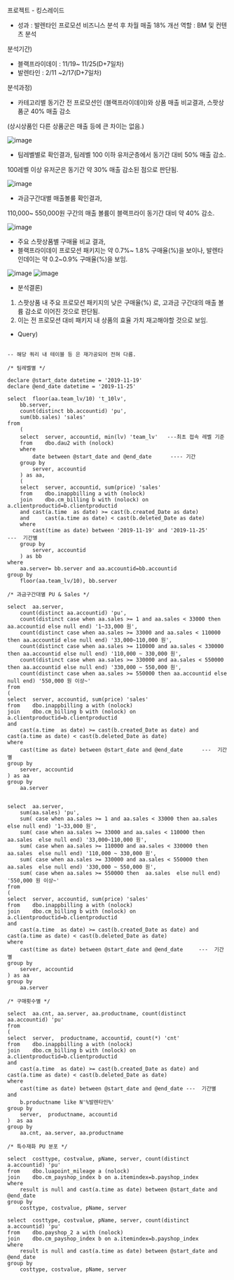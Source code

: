 프로젝트 - 킹스레이드
-	성과 : 발렌타인 프로모션 비즈니스 분석 후 차월 매출 18% 개선
역할 : BM 및 컨텐츠 분석

분석기간)
- 블랙프라이데이 : 11/19~ 11/25(D+7일차)
- 발렌타인 : 2/11 ~2/17(D+7일차)

분석과정)

-	카테고리별 동기간 전 프로모션인 (블랙프라이데이)와 상품 매출 비교결과, 스팟상품군 40% 매출 감소

(상시상품인 다른 상품군은 매출 등에 큰 차이는 없음.)

![image](https://user-images.githubusercontent.com/97493166/148948253-1d9c7b5f-355d-4a2c-b155-5429ada41a0b.png)


-	팀레벨별로 확인결과, 팀레벨 100 이하 유저군층에서 동기간 대비 50% 매출 감소. 

100레벨 이상 유저군은 동기간 약 30% 매출 감소된 점으로 판단됨.

![image](https://user-images.githubusercontent.com/97493166/148948269-a9e5e12b-863c-4e65-a2a4-097dbaf34906.png)


-	과금구간대별 매출볼륨 확인결과, 

110,000~ 550,000원 구간의 매출 볼륨이 블랙프라이 동기간 대비 약 40% 감소.
 
![image](https://user-images.githubusercontent.com/97493166/148948295-fb6a3ef3-3a9c-4e96-a6a0-8eae901cc277.png)


-	주요 스팟상품별 구매율 비교 결과, 
-	블랙프라이데이 프로모션 패키지는 약 0.7%~ 1.8% 구매율(%)을 보이나, 발렌타인데이는 약 0.2~0.9% 구매율(%)을 보임.

![image](https://user-images.githubusercontent.com/97493166/148948363-8fe68729-e193-423e-a25b-5f0c8694eb65.png)
![image](https://user-images.githubusercontent.com/97493166/148948371-fdcb2168-a195-4077-a86b-e3c201cac610.png)



-	분석결론) 
1.	스팟상품 내 주요 프로모션 패키지의 낮은 구매율(%) 로, 고과금 구간대의 매출 볼륨 감소로 이어진 것으로 판단됨. 
2.	이는 전 프로모션 대비 패키지 내 상품의 효율 가치 재고해야할 것으로 보임.

-	Query)

```

-- 해당 쿼리 내 테이블 등 은 재가공되어 전혀 다름.

/* 팀레벨별 */

declare @start_date datetime = '2019-11-19'
declare @end_date datetime = '2019-11-25'

select	floor(aa.team_lv/10) 't_10lv',   
	bb.server, 
	count(distinct bb.accountid) 'pu', 
	sum(bb.sales) 'sales'
from		
	(
	select	server, accountid, min(lv) 'team_lv'   ---최초 접속 레벨 기준
	from	dbo.dau2 with (nolock)
	where
		date between @start_date and @end_date      ---- 기간
	group by
		server, accountid
	) as aa,
	(
	select	server, accountid, sum(price) 'sales' 
	from	dbo.inappbilling a with (nolock)
	join	dbo.cm_billing b with (nolock) on a.clientproductid=b.clientproductid 
	and	cast(a.time  as date) >= cast(b.created_Date as date) 
	and 	cast(a.time as date) < cast(b.deleted_Date as date) 
	where
		cast(time as date) between '2019-11-19' and '2019-11-25'      ---  기간별
	group by 
		server, accountid
	) as bb
where
	aa.server= bb.server and aa.accountid=bb.accountid
group by
	floor(aa.team_lv/10), bb.server

/* 과금구간대별 PU & Sales */

select	aa.server, 
	count(distinct aa.accountid) 'pu', 
	count(distinct case when aa.sales >= 1 and aa.sales < 33000 then aa.accountid else null end) '1~33,000 원',
	count(distinct case when aa.sales >= 33000 and aa.sales < 110000 then aa.accountid else null end) '33,000~110,000 원',
	count(distinct case when aa.sales >= 110000 and aa.sales < 330000 then aa.accountid else null end) '110,000 ~ 330,000 원',
	count(distinct case when aa.sales >= 330000 and aa.sales < 550000 then aa.accountid else null end) '330,000 ~ 550,000 원',
	count(distinct case when aa.sales >= 550000 then aa.accountid else null end) '550,000 원 이상~'
from		
(
select	server, accountid, sum(price) 'sales' 
from	dbo.inappbilling a with (nolock)
join	dbo.cm_billing b with (nolock) on a.clientproductid=b.clientproductid 
and 
	cast(a.time  as date) >= cast(b.created_Date as date) and cast(a.time as date) < cast(b.deleted_Date as date) 
where
	cast(time as date) between @start_date and @end_date      ---  기간별
group by 
	server, accountid
) as aa 
group by
	aa.server


select	aa.server, 
	sum(aa.sales) 'pu', 
	sum( case when aa.sales >= 1 and aa.sales < 33000 then aa.sales else null end) '1~33,000 원',
	sum( case when aa.sales >= 33000 and aa.sales < 110000 then  aa.sales  else null end) '33,000~110,000 원',
	sum( case when aa.sales >= 110000 and aa.sales < 330000 then  aa.sales  else null end) '110,000 ~ 330,000 원',
	sum( case when aa.sales >= 330000 and aa.sales < 550000 then  aa.sales  else null end) '330,000 ~ 550,000 원',
	sum( case when aa.sales >= 550000 then  aa.sales  else null end) '550,000 원 이상~'
from		
(
select	server, accountid, sum(price) 'sales' 
from	dbo.inappbilling a with (nolock)
join	dbo.cm_billing b with (nolock) on a.clientproductid=b.clientproductid 
and 
	cast(a.time  as date) >= cast(b.created_Date as date) and cast(a.time as date) < cast(b.deleted_Date as date) 
where
	cast(time as date) between @start_date and @end_date     ---  기간별
group by 
	server, accountid
) as aa 
group by
	aa.server

/* 구매횟수별 */

select	aa.cnt, aa.server, aa.productname, count(distinct aa.accountid) 'pu'
from		
(
select	server,  productname, accountid, count(*) 'cnt' 
from	dbo.inappbilling a with (nolock)
join	dbo.cm_billing b with (nolock) on a.clientproductid=b.clientproductid 
and 
	cast(a.time  as date) >= cast(b.created_Date as date) and cast(a.time as date) < cast(b.deleted_Date as date) 
where
	cast(time as date) between @start_date and @end_date ---  기간별
and
	b.productname like N'%발렌타인%'
group by 
	server,  productname, accountid
)  as aa
group by
	aa.cnt, aa.server, aa.productname

/* 특수재화 PU 분포 */

select	costtype, costvalue, pName, server, count(distinct a.accountid) 'pu' 
from	dbo.luapoint_mileage a (nolock)
join	dbo.cm_payshop_index b on a.itemindex=b.payshop_index
where
	result is null and cast(a.time as date) between @start_date and @end_date
group by
	costtype, costvalue, pName, server

select	costtype, costvalue, pName, server, count(distinct a.accountid) 'pu' 
from	dbo.payshop_2 a with (nolock)
join	dbo.cm_payshop_index b on a.itemindex=b.payshop_index
where
	result is null and cast(a.time as date) between @start_date and @end_date
group by
	costtype, costvalue, pName, server
